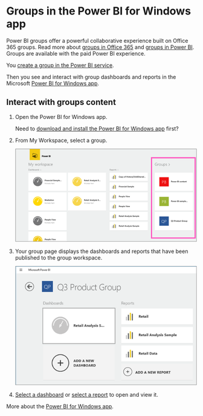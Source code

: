 <properties 
   pageTitle="Groups in the Power BI for Windows app"
   description="Groups in the Power BI for Windows app"
   services="powerbi" 
   documentationCenter="" 
   authors="maggiesMSFT" 
   manager="mblythe" 
   editor=""
   tags=""/>
 
<tags
   ms.service="powerbi"
   ms.devlang="NA"
   ms.topic="article"
   ms.tgt_pltfrm="NA"
   ms.workload="powerbi"
   ms.date="11/23/2015"
   ms.author="maggies"/>
# Groups in the Power BI for Windows app

Power BI groups offer a powerful collaborative experience built on Office 365 groups. Read more about [groups in Office 365](https://support.office.com/Article/Find-help-about-Groups-in-Office-365-7a9b321f-b76a-4d53-b98b-a2b0b7946de1) and [groups in Power BI](powerbi-service-groups.md). Groups are available with the paid Power BI experience.


You [create a group in the Power BI service](powerbi-service-create-a-group-in-power-bi.md).

Then you see and interact with group dashboards and reports in the Microsoft [Power BI for Windows app](powerbi-service-windows-app-get-started.md). 


## Interact with groups content

1.  Open the Power BI for Windows app.

    Need to [download and install the Power BI for Windows app](http://go.microsoft.com/fwlink/?LinkId=526478) first?

2.  From My Workspace, select a group.

    ![](media/powerbi-mobile-groups-in-the-windows-app/group.png)

3.  Your group page displays the dashboards and reports that have been published to the group workspace.

    ![](media/powerbi-mobile-groups-in-the-windows-app/group_workspace.png)

4.  [Select a dashboard](powerbi-mobile-dashboards-in-the-windows-app.md) or [select a report](powerbi-mobile-reports-in-the-windows-app.md) to open and view it.

More about the [Power BI for Windows app](powerbi-service-windows-app-get-started.md).

